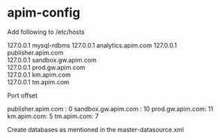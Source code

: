 # apim-config

Add following to /etc/hosts

127.0.0.1 mysql-rdbms
127.0.0.1 analytics.apim.com
127.0.0.1 publisher.apim.com                    
127.0.0.1 sandbox.gw.apim.com                    
127.0.0.1 prod.gw.apim.com                       
127.0.0.1 km.apim.com                            
127.0.0.1 tm.apim.com                           


Port offset

publisher.apim.com : 0
sandbox.gw.apim.com : 10
prod.gw.apim.com: 11
km.apim.com: 5
tm.apim.com: 7

Create databases as mentioned in the master-datasource.xml
